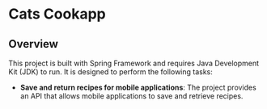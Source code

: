 # Cats Cookapp

## Overview
This project is built with Spring Framework and requires Java Development Kit (JDK) to run. It is designed to perform the following tasks:
- **Save and return recipes for mobile applications**: The project provides an API that allows mobile applications to save and retrieve recipes.
